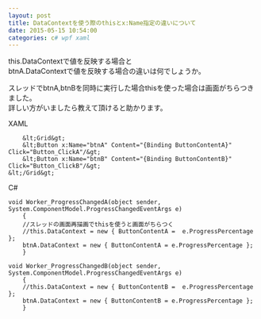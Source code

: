 ```yaml
---
layout: post
title: DataContextを使う際のthisとx:Name指定の違いについて
date: 2015-05-15 10:54:00
categories: c# wpf xaml
---
```

<p>this.DataContextで値を反映する場合と<br>
 btnA.DataContextで値を反映する場合の違いは何でしょうか。</p>

<p>スレッドでbtnA,btnBを同時に実行した場合thisを使った場合は画面がちらつきました。<br>
詳しい方がいましたら教えて頂けると助かります。</p>

<p>XAML</p>

```
    &lt;Grid&gt;
    &lt;Button x:Name="btnA" Content="{Binding ButtonContentA}" Click="Button_ClickA"/&gt;
    &lt;Button x:Name="btnB" Content="{Binding ButtonContentB}" Click="Button_ClickB"/&gt;
&lt;/Grid&gt;
```

<p>C#</p>

```
void Worker_ProgressChangedA(object sender, System.ComponentModel.ProgressChangedEventArgs e)
    {
    //スレッドの画面再描画でthisを使うと画面がちらつく
    //this.DataContext = new { ButtonContentA =  e.ProgressPercentage };
    btnA.DataContext = new { ButtonContentA = e.ProgressPercentage };
    }

void Worker_ProgressChangedB(object sender, System.ComponentModel.ProgressChangedEventArgs e)
    {    
    //this.DataContext = new { ButtonContentB =  e.ProgressPercentage };
    btnA.DataContext = new { ButtonContentB = e.ProgressPercentage };
    }
```

